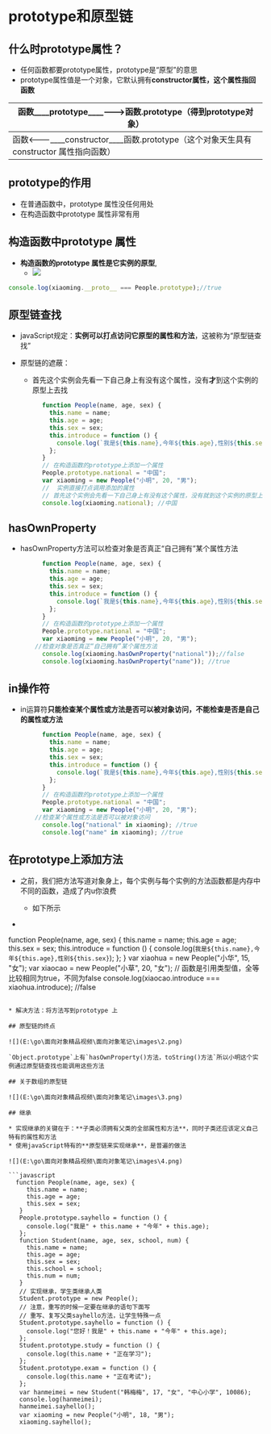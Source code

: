 #  prototype和原型链

## 什么时prototype属性？

* 任何函数都要prototype属性，prototype是“原型”的意思
* prototype属性值是一个对象，它默认拥有**constructor属性，这个属性指回函数**

| 函数____prototype____--->函数.prototype（得到prototype对象） |
| ------------------------------------------------------------ |
| 函数<---____constructor____函数.prototype（这个对象天生具有constructor 属性指向函数） |

## prototype的作用

* 在普通函数中，prototype 属性没任何用处
* 在构造函数中prototype 属性非常有用

##  构造函数中prototype 属性

* **构造函数的prototype 属性是它实例的原型**,
  * ![](E:\go\面向对象精品视频\面向对象笔记\images\1.png)

```javascript
console.log(xiaoming.__proto__ === People.prototype);//true
```

## 原型链查找

* javaScript规定：**实例可以打点访问它原型的属性和方法**，这被称为“原型链查找”

* 原型链的遮蔽：

  * 首先这个实例会先看一下自己身上有没有这个属性，没有**才**到这个实例的原型上去找

  ```javascript
        function People(name, age, sex) {
          this.name = name;
          this.age = age;
          this.sex = sex;
          this.introduce = function () {
            console.log(`我是${this.name},今年${this.age},性别${this.sex}`);
          };
        }
        // 在构造函数的prototype上添加一个属性
        People.prototype.national = "中国";
        var xiaoming = new People("小明", 20, "男");
        //	实例直接打点调用添加的属性
        // 首先这个实例会先看一下自己身上有没有这个属性，没有就到这个实例的原型上去找
        console.log(xiaoming.national); //中国
  ```

##  hasOwnProperty

* hasOwnProperty方法可以检查对象是否真正“自己拥有”某个属性方法

  ```javascript
        function People(name, age, sex) {
          this.name = name;
          this.age = age;
          this.sex = sex;
          this.introduce = function () {
            console.log(`我是${this.name},今年${this.age},性别${this.sex}`);
          };
        }
        // 在构造函数的prototype上添加一个属性
        People.prototype.national = "中国";
        var xiaoming = new People("小明", 20, "男");
  	  //检查对象是否真正“自己拥有”某个属性方法
        console.log(xiaoming.hasOwnProperty("national"));//false
        console.log(xiaoming.hasOwnProperty("name")); //true
  ```

## in操作符

* in运算符**只能检查某个属性或方法是否可以被对象访问，不能检查是否是自己的属性或方法**

  ```javascript
        function People(name, age, sex) {
          this.name = name;
          this.age = age;
          this.sex = sex;
          this.introduce = function () {
            console.log(`我是${this.name},今年${this.age},性别${this.sex}`);
          };
        }
        // 在构造函数的prototype上添加一个属性
        People.prototype.national = "中国";
        var xiaoming = new People("小明", 20, "男");
  	  //检查某个属性或方法是否可以被对象访问
        console.log("national" in xiaoming); //true
        console.log("name" in xiaoming); //true
  ```

## 在prototype上添加方法

* 之前，我们把方法写道对象身上，每个实例与每个实例的方法函数都是内存中不同的函数，造成了内u你浪费
  * 如下所示

*  ```javascript
  function People(name, age, sex) {
          this.name = name;
          this.age = age;
          this.sex = sex;
          this.introduce = function () {
            console.log(`我是${this.name},今年${this.age},性别${this.sex}`);
          };
        }
        var xiaohua = new People("小华", 15, "女");
        var xiaocao = new People("小草", 20, "女");
        // 函数是引用类型值，全等比较相同为true，不同为false
        console.log(xiaocao.introduce === xiaohua.introduce); //false
   ```

  * 解决方法：将方法写到prototype 上

## 原型链的终点

![](E:\go\面向对象精品视频\面向对象笔记\images\2.png)

`Object.prototype`上有`hasOwnProperty()方法，toString()方法`所以小明这个实例通过原型链查找也能调用这些方法

## 关于数组的原型链

![](E:\go\面向对象精品视频\面向对象笔记\images\3.png)

## 继承

* 实现继承的关键在于：**子类必须拥有父类的全部属性和方法**，同时子类还应该定义自己特有的属性和方法
* 使用javaScript特有的**原型链来实现继承**，是普遍的做法

![](E:\go\面向对象精品视频\面向对象笔记\images\4.png)

```javascript
     function People(name, age, sex) {
        this.name = name;
        this.age = age;
        this.sex = sex;
      }
      People.prototype.sayhello = function () {
        console.log("我是" + this.name + "今年" + this.age);
      };
      function Student(name, age, sex, school, num) {
        this.name = name;
        this.age = age;
        this.sex = sex;
        this.school = school;
        this.num = num;
      }
      // 实现继承，学生类继承人类
      Student.prototype = new People();
      // 注意，重写的时候一定要在继承的语句下面写
      // 重写、复写父类sayhello方法，让学生特殊一点
      Student.prototype.sayhello = function () {
        console.log("您好！我是" + this.name + "今年" + this.age);
      };
      Student.prototype.study = function () {
        console.log(this.name + "正在学习");
      };
      Student.prototype.exam = function () {
        console.log(this.name + "正在考试");
      };
      var hanmeimei = new Student("韩梅梅", 17, "女", "中心小学", 10086);
      console.log(hanmeimei);
      hanmeimei.sayhello();
      var xiaoming = new People("小明", 18, "男");
      xiaoming.sayhello();
```

